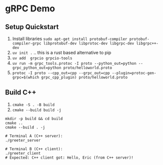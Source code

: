 # gRPC Demo

## Setup Quickstart
1. Install libraries `sudo apt-get install protobuf-compiler protobuf-compiler-grpc libprotobuf-dev libprotoc-dev libgrpc-dev libgrpc++-dev`
2. `uv init .` .. this is a rust based alternative to pip
3. `uv add  grpcio grpcio-tools`
4. `uv run -m grpc_tools.protoc -I proto --python_out=python --grpc_python_out=python proto/helloworld.proto`
5. `protoc -I proto --cpp_out=cpp --grpc_out=cpp --plugin=protoc-gen-grpc=$(which grpc_cpp_plugin) proto/helloworld.proto`


## Build C++
1. `cmake -S . -B build`
2. `cmake --build build -j`


```
mkdir -p build && cd build
cmake ..
cmake --build . -j

# Terminal A (C++ server):
./greeter_server

# Terminal B (C++ client):
./greeter_client
# Expected: C++ client got: Hello, Eric (from C++ server)!
```